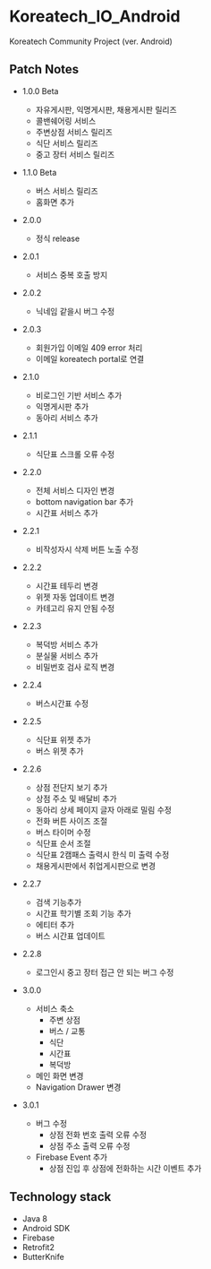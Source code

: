 # Koreatech_IO_Android
Koreatech Community Project (ver. Android)

## Patch Notes
- 1.0.0 Beta
  - 자유게시판, 익명게시판, 채용게시판 릴리즈
  - 콜밴쉐어링 서비스
  - 주변상점 서비스 릴리즈
  - 식단 서비스 릴리즈
  - 중고 장터 서비스 릴리즈


- 1.1.0 Beta
  - 버스 서비스 릴리즈
  - 홈화면 추가


- 2.0.0
  - 정식 release


- 2.0.1
  - 서비스 중복 호출 방지


- 2.0.2
  - 닉네임 같을시 버그 수정


- 2.0.3
  - 회원가입 이메일 409 error 처리
  - 이메일 koreatech portal로 연결


- 2.1.0
  - 비로그인 기반 서비스 추가
  - 익명게시판 추가
  - 동아리 서비스 추가


- 2.1.1
  - 식단표 스크롤 오류 수정


- 2.2.0
  - 전체 서비스 디자인 변경
  - bottom navigation bar 추가
  - 시간표 서비스 추가


- 2.2.1
  - 비작성자시 삭제 버튼 노출 수정


- 2.2.2
  - 시간표 테두리 변경
  - 위젯 자동 업데이트 변경
  - 카테고리 유지 안됨 수정

- 2.2.3
  - 복덕방 서비스 추가
  - 분실물 서비스 추가
  - 비밀번호 검사 로직 변경

-  2.2.4
    - 버스시간표 수정

- 2.2.5
    - 식단표 위젯 추가
    - 버스 위젯 추가

- 2.2.6
    - 상점 전단지 보기 추가
    - 상점 주소 및 배달비 추가
    - 동아리 상세 페이지 글자 아래로 밀림 수정
    - 전화 버튼 사이즈 조절
    - 버스 타이머 수정
    - 식단표 순서 조절
    - 식단표 2캠패스 출력시 한식 미 출력 수정
    - 채용게시판에서 취업게시판으로 변경

- 2.2.7
    - 검색 기능추가
    - 시간표 학기별 조회 기능 추가
    - 에티터 추가
    - 버스 시간표 업데이트

- 2.2.8
    - 로그인시 중고 장터 접근 안 되는 버그 수정

- 3.0.0
    -   서비스 축소
        - 주변 상점
        - 버스 / 교통
        - 식단
        - 시간표
        - 복덕방
    - 메인 화면 변경
    - Navigation Drawer 변경

- 3.0.1
    - 버그 수정
      - 상점 전화 번호 출력 오류 수정
      - 상점 주소 출력 오류 수정
    - Firebase Event 추가
      - 상점 진입 후 상점에 전화하는 시간 이벤트 추가


## Technology stack
  - Java 8
  - Android SDK
  - Firebase
  - Retrofit2
  - ButterKnife
